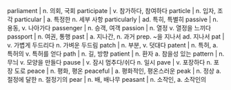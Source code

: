 parliament	| n. 의회, 국회
participate	| v. 참가하다, 참여하다
particle	| n. 입자, 조각
particular	| a. 특정한 n. 세부 사항
particularly	| ad. 특히, 특별히
passive	| n. 용동, v. 나아가다
passenger	| n. 승객, 여객
passion	| n. 열정 v. 열정을 느끼다
passport	| n. 여권, 통행
past	| a. 지나간, n. 과거 prep. ~을 지나서 ad. 지나서
pat	| v. 가볍게 두드리다 n. 가벼운 두드림
patch	| n. 부분, v. 덧대다
patent	| n. 특허, a. 특허의 v. 특허를 얻다
path	| n. 길, 방향
patient	| n. 환자 a. 참을성 있는
pattern	| n. 무늬 v. 모양을 만들다
pause	| v. 잠시 멈추다/쉬다 n. 일시
pave	| v. 포장하다 n. 포장 도로
peace	| n. 평화, 평온
peaceful	| a. 평화적인, 평온스러운
peak	| n. 정상 a. 절정에 달한 n. 절정기의
pear	| n. 배, 배나무
peasant	| n. 소작인, a. 소작인의
